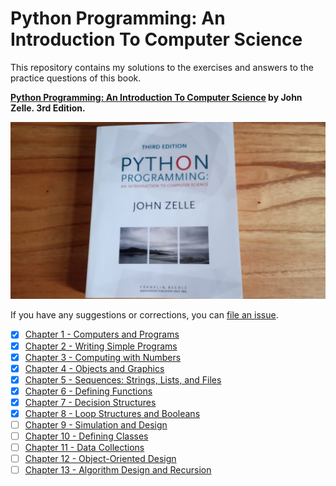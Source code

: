 # Python Programming: An Introduction To Computer Science

This repository contains my solutions to the exercises and answers to the practice questions of this book.

**[Python Programming: An Introduction To Computer Science](https://fbeedle.com/our-books/23-python-programming-an-introduction-to-computer-science-3rd-ed-9781590282755.html) by John Zelle. 3rd Edition.**

![johnzellebook](/johnzellebook.jpeg)

If you have any suggestions or corrections, you can [file an issue](https://github.com/carlosbionic/CarlosPythonZelle/issues).

* [x] [Chapter 1 - Computers and Programs](https://github.com/carlosbionic/CarlosPythonZelle/tree/main/Chapter%201)
* [x] [Chapter 2 - Writing Simple Programs](https://github.com/carlosbionic/CarlosPythonZelle/tree/main/Chapter%202)
* [x] [Chapter 3 - Computing with Numbers](https://github.com/carlosbionic/CarlosPythonZelle/tree/main/Chapter%203)
* [x] [Chapter 4 - Objects and Graphics](https://github.com/carlosbionic/CarlosPythonZelle/tree/main/Chapter%204)
* [x] [Chapter 5 - Sequences: Strings, Lists, and Files](https://github.com/carlosbionic/CarlosPythonZelle/tree/main/Chapter%205)
* [x] [Chapter 6 - Defining Functions](https://github.com/carlosbionic/CarlosPythonZelle/tree/main/Chapter%206)
* [x] [Chapter 7 - Decision Structures](https://github.com/carlosbionic/CarlosPythonZelle/tree/main/Chapter%207)
* [x] [Chapter 8 - Loop Structures and Booleans](https://github.com/carlosbionic/CarlosPythonZelle/tree/main/Chapter%208)
* [ ] [Chapter 9 - Simulation and Design](https://github.com/carlosbionic/CarlosPythonZelle/tree/main/Chapter%209)
* [ ] [Chapter 10 - Defining Classes](https://github.com/carlosbionic/CarlosPythonZelle/tree/main/Chapter%2010)
* [ ] [Chapter 11 - Data Collections](https://github.com/carlosbionic/CarlosPythonZelle/tree/main/Chapter%2011)
* [ ] [Chapter 12 - Object-Oriented Design](https://github.com/carlosbionic/CarlosPythonZelle/tree/main/Chapter%2012)
* [ ] [Chapter 13 - Algorithm Design and Recursion](https://github.com/carlosbionic/CarlosPythonZelle/tree/main/Chapter%2013)